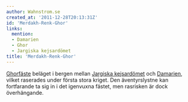 ```yaml
---
author: Wahnstrom.se
created_at: '2011-12-28T20:13:31Z'
id: 'Merdakh-Renk-Ghor'
links:
  mention:
  - Damarien
  - Ghor
  - Jargiska kejsardömet
title: 'Merdakh-Renk-Ghor'
---
```


[Ghorfäste] beläget i bergen mellan [Jargiska kejsardömet] och [Damarien], vilket raserades under
första stora kriget. Den äventyrslystne kan fortfarande ta sig in i det igenvuxna fästet, men
rasrisken är dock överhängande.

  [Ghorfäste]: Ghor
  [Jargiska kejsardömet]: Jargiska_kejsardömet
  [Damarien]: Damarien